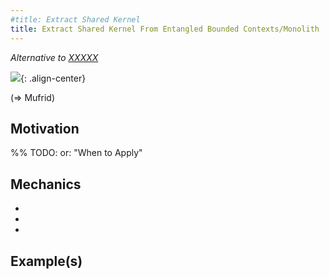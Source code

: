 ```yaml
---
#title: Extract Shared Kernel
title: Extract Shared Kernel From Entangled Bounded Contexts/Monolith
---
```


*Alternative to [XXXXX](XXXXXX)*

![](../../images/domain-driven-refactorings/YYY/XXXX.drawio.svg){: .align-center}

 (=> Mufrid)

## Motivation

%% TODO: or:  "When to Apply"

## Mechanics

-
-
-

## Example(s)
